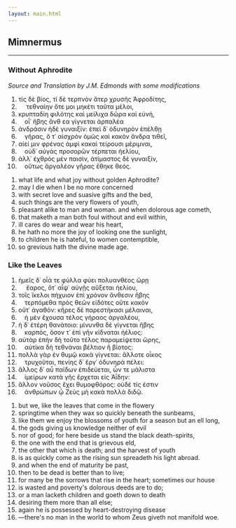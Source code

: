 ```yaml
---
layout: main.html
---
```


## Mimnermus

---

### Without Aphrodite
*Source and Translation by J.M. Edmonds with some modifications*

<div class = "bilingual">
<ol class="poem">
<li> τίς δὲ βίος, τί δὲ τερπνὸν ἄτερ χρυσῆς Ἀφροδίτης, </li>
<li> &emsp; τεθναίην ὅτε μοι μηκέτι ταῦτα μέλοι, </li>
<li> κρυπταδίη φιλότης καὶ μείλιχα δῶρα καὶ εὐνή, </li>
<li> &emsp;οἷ᾽ ἥβης ἄνθ εα γίγνεται ἁρπαλέα </li>
<li> ἀνδράσιν ἠδὲ γυναιξίν: ἐπεὶ δ᾽ ὀδυνηρὸν ἐπέλθῃ </li>
<li> &emsp;γῆρας, ὅ τ᾽ αἰσχρὸν ὁμῶς καὶ κακὸν ἄνδρα τιθεῖ, </li>
<li> αἰεί μιν φρένας ἀμφὶ κακαὶ τείρουσι μέριμναι, </li>
<li> &emsp;οὐδ᾽ αὐγὰς προσορῶν τέρπεται ἠελίου, </li>
<li> ἀλλ᾽ ἐχθρὸς μὲν παισίν, ἀτίμαστος δὲ γυναιξίν, </li>
<li> &emsp;οὕτως ἄργαλέον γῆρας ἔθηκε θεός. </li>
</ol>

<ol class="poem">
<li> what life and what joy without golden Aphrodite? </li>
<li> may I die when I be no more concerned</li>
<li> with secret love and suasive gifts and the bed, </li>
<li> such things are the very flowers of youth, </li>
<li> pleasant alike to man and woman. and when dolorous age cometh,</li>
<li> that maketh a man both foul without and evil within, </li>
<li> ill cares do wear and wear his heart, </li>
<li> he hath no more the joy of looking one the sunlight, </li>
<li> to children he is hateful, to women contemptible, </li>
<li> so grevious hath the divine made age. </li>
</ol>
</div>

### Like the Leaves

<div class="bilingual">
<ol class="poem">
<li> ἡμεῖς δ᾽ οἷά τε φύλλα φύει πολυανθέος ὥρῃ </li>
<li> &emsp; ἔαρος, ὅτ᾽ αἶψ᾽ αὐγῇς αὔξεται ἠελίου, </li>
<li> τοῖς ἴκελοι πήχυιον ἐπὶ χρόνον ἄνθεσιν ἥβης </li>
<li> &emsp;τερπόμεθα πρὸς θεῶν εἰδότες οὔτε κακὸν </li>
<li> οὔτ᾽ ἀγαθόν: κῆρες δὲ παρεστήκασι μέλαιναι, </li>
<li> &emsp;ἡ μὲν ἔχουσα τέλος γήραος ἀργαλέου, </li>
<li> ἡ δ᾽ ἑτέρη θανάτοιο: μίνυνθα δὲ γίγνεται ἥβης </li>
<li> &emsp;καρπός, ὅσον τ᾽ ἐπὶ γῆν κίδναται ἠέλιος: </li>
<li> αὐτὰρ ἐπὴν δὴ τοῦτο τέλος παραμείψεται ὥρης, </li>
<li> &emsp;αὐτίκα δὴ τεθνάναι βέλτιον ἢ βίοτος: </li>
<li> πολλὰ γὰρ ἐν θυμῷ κακὰ γίγνεται: ἄλλοτε οἶκος </li>
<li> &emsp;τρυχοῦται, πενίης δ᾽ ἔργ᾽ ὀδυνηρὰ πέλει: </li>
<li> ἄλλος δ᾽ αὖ παίδων ἐπιδεύεται, ὧν τε μάλιστα </li>
<li> &emsp;ἱμείρων κατὰ γῆς ἔρχεται εἰς Ἀΐδην: </li>
<li> ἄλλον νοῦσος ἔχει θυμοφθόρος: οὐδέ τίς ἐστιν </li>
<li> &emsp;ἀνθρώπων ᾧ Ζεὺς μὴ κακὰ πολλὰ διδῷ. </li>
</ol>

<ol class="poem">
<li> but we, like the leaves that come in the flowery </li> 
<li> springtime when they wax so quickly beneath the sunbeams, </li> 
<li> like them we enjoy the blossoms of youth for a season but an ell long, </li> 
<li> the gods giving us knowledge neither of evil </li>
<li> nor of good; for here beside us stand the black death-spirits, </li> 
<li> the one with the end that is grievous eld, </li> 
<li> the other that which is death; and the harvest of youth </li> 
<li> is as quickly come as the rising sun spreadeth his light abroad. </li> 
<li> and when the end of maturity be past, </li> 
<li> then to be dead is better than to live; </li> 
<li> for many be the sorrows that rise in the heart; sometimes our house </li> 
<li> is wasted and poverty's dolorous deeds are to do; </li> 
<li> or a man lacketh children and goeth down to death </li>
<li> desiring them more than all else; </li>
<li>again he is possessed by heart-destroying disease </li> 
<li> —there's no man in the world to whom Zeus giveth not manifold woe. </li>
</ol>
